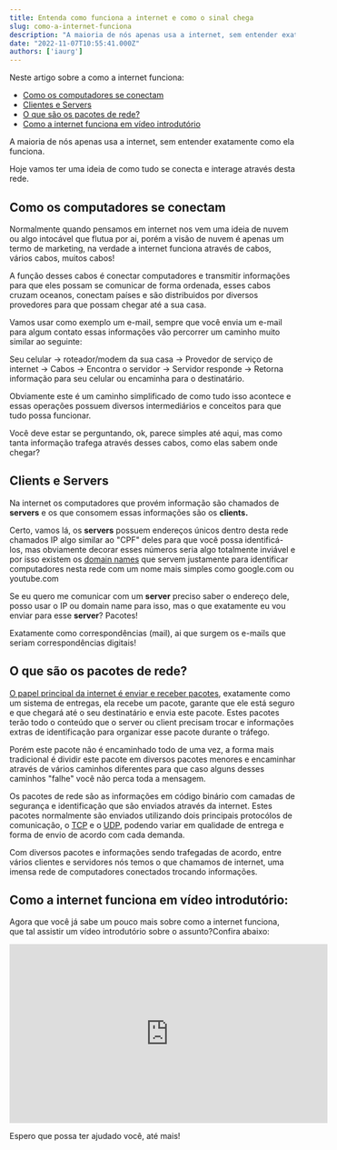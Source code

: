 ```yaml
---
title: Entenda como funciona a internet e como o sinal chega
slug: como-a-internet-funciona
description: "A maioria de nós apenas usa a internet, sem entender exatamente como ela funciona. Entenda como tudo se conecta!"
date: "2022-11-07T10:55:41.000Z"
authors: ['iaurg']
---
```


Neste artigo sobre a como a internet funciona:

- [Como os computadores se conectam](#como-os-computadores-se-conectam)
- [Clientes e Servers](#clients-e-servers)
- [O que são os pacotes de rede?](#o-que-sao-os-pacotes-de-rede)
- [Como a internet funciona em vídeo introdutório](#como-a-internet-funciona-video)

A maioria de nós apenas usa a internet, sem entender exatamente como ela funciona.

Hoje vamos ter uma ideia de como tudo se conecta e interage através desta rede.

<h2 id="como-os-computadores-se-conectam">Como os computadores se conectam</h2>

Normalmente quando pensamos em internet nos vem uma ideia de nuvem ou algo intocável que flutua por ai, porém a visão de nuvem é apenas um termo de marketing, na verdade a internet funciona através de cabos, vários cabos, muitos cabos!

A função desses cabos é conectar computadores e transmitir informações para que eles possam se comunicar de forma ordenada, esses cabos cruzam oceanos, conectam países e são distribuidos por diversos provedores para que possam chegar até a sua casa.

Vamos usar como exemplo um e-mail, sempre que você envia um e-mail para algum contato essas informações vão percorrer um caminho muito similar ao seguinte:

Seu celular → roteador/modem da sua casa → Provedor de serviço de internet → Cabos → Encontra o servidor → Servidor responde → Retorna informação para seu celular ou encaminha para o destinatário.

Obviamente este é um caminho simplificado de como tudo isso acontece e essas operações possuem diversos intermediários e conceitos para que tudo possa funcionar.

Você deve estar se perguntando, ok, parece simples até aqui, mas como tanta informação trafega através desses cabos, como elas sabem onde chegar?

<h2 id="clients-e-servers">Clients e Servers</h2>

Na internet os computadores que provém informação são chamados de **servers** e os que consomem essas informações são os **clients.**

Certo, vamos lá, os **servers** possuem endereços únicos dentro desta rede chamados IP algo similar ao "CPF" deles para que você possa identificá-los, mas obviamente decorar esses números seria algo totalmente inviável e por isso existem os <a href="https://pt.wikipedia.org/wiki/Nome_de_dom%C3%ADnio" target="_blank">domain names</a> que servem justamente para identificar computadores nesta rede com um nome mais simples como google.com ou youtube.com

Se eu quero me comunicar com um **server** preciso saber o endereço dele, posso usar o IP ou domain name para isso, mas o que exatamente eu vou enviar para esse **server**? Pacotes!

Exatamente como correspondências (mail), ai que surgem os e-mails que seriam correspondências digitais!

<h2 id="o-que-sao-os-pacotes-de-rede">O que são os pacotes de rede?</h2>

<a href="https://pt.wikipedia.org/wiki/Pacote" target="_blank">O papel principal da internet é enviar e receber pacotes</a>, exatamente como um sistema de entregas, ela recebe um pacote, garante que ele está seguro e que chegará até o seu destinatário e envia este pacote. Estes pacotes terão todo o conteúdo que o server ou client precisam trocar e informações extras de identificação para organizar esse pacote durante o tráfego.

Porém este pacote não é encaminhado todo de uma vez, a forma mais tradicional é dividir este pacote em diversos pacotes menores e encaminhar através de vários caminhos diferentes para que caso alguns desses caminhos "falhe" você não perca toda a mensagem.

Os pacotes de rede são as informações em código binário com camadas de segurança e identificação que são enviados através da internet. Estes pacotes normalmente são enviados utilizando dois principais protocólos de comunicação, o <a href="https://pt.wikipedia.org/wiki/Transmission_Control_Protocol" target="_blank">TCP</a> e o <a href="https://pt.wikipedia.org/wiki/User_Datagram_Protocol" target="_blank">UDP</a>, podendo variar em qualidade de entrega e forma de envio de acordo com cada demanda.

Com diversos pacotes e informações sendo trafegadas de acordo, entre vários clientes e servidores nós temos o que chamamos de internet, uma imensa rede de computadores conectados trocando informações.

<h2 id="como-a-internet-funciona-video">Como a internet funciona em vídeo introdutório:</h2>

Agora que você já sabe um pouco mais sobre como a internet funciona, que tal assistir um vídeo introdutório sobre o assunto?Confira abaixo:

<iframe width="560" height="315"
src="https://www.youtube.com/embed/YSXdJCDc_fs"
frameborder="0"
allow="accelerometer; autoplay; encrypted-media; gyroscope; picture-in-picture"
allowfullscreen></iframe>

Espero que possa ter ajudado você, até mais!

<script type="application/ld+json">
{
  "@context": "https://schema.org/",
  "@type": "FAQPage",
  "mainEntity": [{
    "@type": "Question",
    "name": "Como os computadores se conectam",
    "acceptedAnswer": {
      "@type": "Answer",
      "text": "Normalmente quando pensamos em internet nos vem uma ideia de nuvem ou algo intocável que flutua por ai, porém a visão de nuvem é apenas um termo de marketing, na verdade a internet funciona através de cabos, vários cabos, muitos cabos!"
    }
  },{
    "@type": "Question",
    "name": "O que são os pacotes de rede?",
    "acceptedAnswer": {
      "@type": "Answer",
      "text": "O papel principal da internet é enviar e receber pacotes, exatamente como um sistema de entregas, ela recebe um pacote, garante que ele está seguro e que chegará até o seu destinatário e envia este pacote. Estes pacotes terão todo o conteúdo que o server ou client precisam trocar e informações extras de identificação para organizar esse pacote durante o tráfego.

Porém este pacote não é encaminhado todo de uma vez, a forma mais tradicional é dividir este pacote em diversos pacotes menores e encaminhar através de vários caminhos diferentes para que caso alguns desses caminhos “falhe” você não perca toda a mensagem.

Os pacotes de rede são as informações em código binário com camadas de segurança e identificação que são enviados através da internet. Estes pacotes normalmente são enviados utilizando dois principais protoclos de comunicação, o TCP e o UDP, podendo variar em qualidade de entrega e forma de envio de acordo com cada demanda."
    }
  }]
}
</script>
